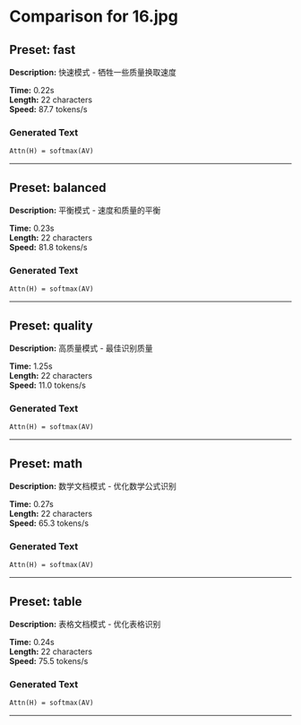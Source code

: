 # Comparison for 16.jpg

## Preset: fast

**Description:** 快速模式 - 牺牲一些质量换取速度

**Time:** 0.22s  
**Length:** 22 characters  
**Speed:** 87.7 tokens/s  

### Generated Text

```markdown
Attn(H) = softmax(AV) 
```

---

## Preset: balanced

**Description:** 平衡模式 - 速度和质量的平衡

**Time:** 0.23s  
**Length:** 22 characters  
**Speed:** 81.8 tokens/s  

### Generated Text

```markdown
Attn(H) = softmax(AV) 
```

---

## Preset: quality

**Description:** 高质量模式 - 最佳识别质量

**Time:** 1.25s  
**Length:** 22 characters  
**Speed:** 11.0 tokens/s  

### Generated Text

```markdown
Attn(H) = softmax(AV) 
```

---

## Preset: math

**Description:** 数学文档模式 - 优化数学公式识别

**Time:** 0.27s  
**Length:** 22 characters  
**Speed:** 65.3 tokens/s  

### Generated Text

```markdown
Attn(H) = softmax(AV) 
```

---

## Preset: table

**Description:** 表格文档模式 - 优化表格识别

**Time:** 0.24s  
**Length:** 22 characters  
**Speed:** 75.5 tokens/s  

### Generated Text

```markdown
Attn(H) = softmax(AV) 
```

---

